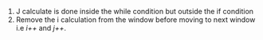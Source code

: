 1. J calculate is done inside the while condition but outside the if condition
2. Remove the i calculation from the window before moving to next window i.e *i++* and *j++*.
 